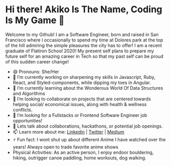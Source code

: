 # Hi there! Akiko Is The Name, Coding Is My Game 👋

Welcome to my Github! I am a Software Engineer, born and raised in San Francisco where I occasionally to spend my time at Dolores park at the top of the hill admiring the simple pleasures the city has to offer! I am a recent graduate of Flatiron School 2020! My present self plans to prepare my future self for an amazing career in Tech so that my past self can be proud of this sudden career change!

- 😄 Pronouns: She/Her
- 🔭 I’m currently working on sharpening my skills in Javascript, Ruby, React, and Styled-components, while dipping my toes in Angular.
- 🌱 I’m currently learning about the Wonderous World Of Data Structures and Algorithms
- 👯 I’m looking to collaborate on projects that are centered towards helping social/ economical issues, along with health & wellness conflicts.
- 🤔 I’m looking for a Fullstacks or Frontend Software Engineer job opportunities!
- 💬 Lets talk about collaborations, hackathons, or potential job openings.
- 📫 Learn more about me: [Linkedin](https://www.linkedin.com/in/agreen08/) | [Twitter](https://twitter.com/akikoDotJS) | [Medium](https://medium.com/@agreen17)
- ⚡ Fun fact: I wont shut up about different Anime I have watched over the years! Always open to trade favorite anime shows
- Physical Activities: As an active person, I enjoy endoor bouldering, hiking, outrigger canoe paddling, home workouts, dog walking.
